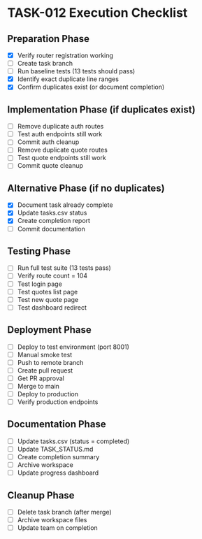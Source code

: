 # TASK-012 Execution Checklist

## Preparation Phase
- [x] Verify router registration working
- [ ] Create task branch
- [ ] Run baseline tests (13 tests should pass)
- [x] Identify exact duplicate line ranges
- [x] Confirm duplicates exist (or document completion)

## Implementation Phase (if duplicates exist)
- [ ] Remove duplicate auth routes
- [ ] Test auth endpoints still work
- [ ] Commit auth cleanup
- [ ] Remove duplicate quote routes
- [ ] Test quote endpoints still work
- [ ] Commit quote cleanup

## Alternative Phase (if no duplicates)
- [x] Document task already complete
- [x] Update tasks.csv status
- [x] Create completion report
- [ ] Commit documentation

## Testing Phase
- [ ] Run full test suite (13 tests pass)
- [ ] Verify route count = 104
- [ ] Test login page
- [ ] Test quotes list page
- [ ] Test new quote page
- [ ] Test dashboard redirect

## Deployment Phase
- [ ] Deploy to test environment (port 8001)
- [ ] Manual smoke test
- [ ] Push to remote branch
- [ ] Create pull request
- [ ] Get PR approval
- [ ] Merge to main
- [ ] Deploy to production
- [ ] Verify production endpoints

## Documentation Phase
- [ ] Update tasks.csv (status = completed)
- [ ] Update TASK_STATUS.md
- [ ] Create completion summary
- [ ] Archive workspace
- [ ] Update progress dashboard

## Cleanup Phase
- [ ] Delete task branch (after merge)
- [ ] Archive workspace files
- [ ] Update team on completion
